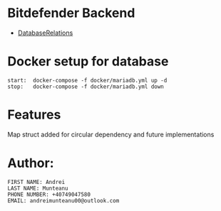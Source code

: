 # Bitdefender Backend

* [DatabaseRelations](https://imgur.com/a/k4wt0Ee)
  
# Docker setup for database

```
start:  docker-compose -f docker/mariadb.yml up -d
stop:   docker-compose -f docker/mariadb.yml down
```

# Features

Map struct added for circular dependency and future implementations

# Author:
```
FIRST NAME: Andrei
LAST NAME: Munteanu
PHONE NUMBER: +40749047580
EMAIL: andreimunteanu00@outlook.com
```
